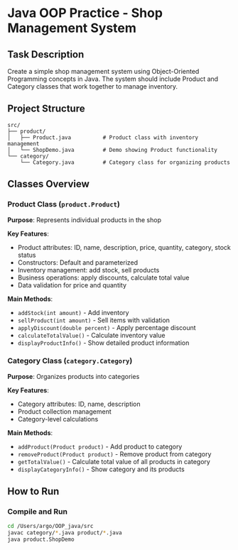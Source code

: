 # Java OOP Practice - Shop Management System

## Task Description
Create a simple shop management system using Object-Oriented Programming concepts in Java. The system should include Product and Category classes that work together to manage inventory.

## Project Structure
```
src/
├── product/
│   ├── Product.java          # Product class with inventory management
│   └── ShopDemo.java         # Demo showing Product functionality
└── category/
    └── Category.java         # Category class for organizing products
```

## Classes Overview

### Product Class (`product.Product`)
**Purpose**: Represents individual products in the shop

**Key Features**:
- Product attributes: ID, name, description, price, quantity, category, stock status
- Constructors: Default and parameterized
- Inventory management: add stock, sell products
- Business operations: apply discounts, calculate total value
- Data validation for price and quantity

**Main Methods**:
- `addStock(int amount)` - Add inventory
- `sellProduct(int amount)` - Sell items with validation
- `applyDiscount(double percent)` - Apply percentage discount
- `calculateTotalValue()` - Calculate inventory value
- `displayProductInfo()` - Show detailed product information

### Category Class (`category.Category`)
**Purpose**: Organizes products into categories

**Key Features**:
- Category attributes: ID, name, description
- Product collection management
- Category-level calculations

**Main Methods**:
- `addProduct(Product product)` - Add product to category
- `removeProduct(Product product)` - Remove product from category
- `getTotalValue()` - Calculate total value of all products in category
- `displayCategoryInfo()` - Show category and its products

## How to Run

### Compile and Run
```bash
cd /Users/argo/OOP_java/src
javac category/*.java product/*.java
java product.ShopDemo
```
